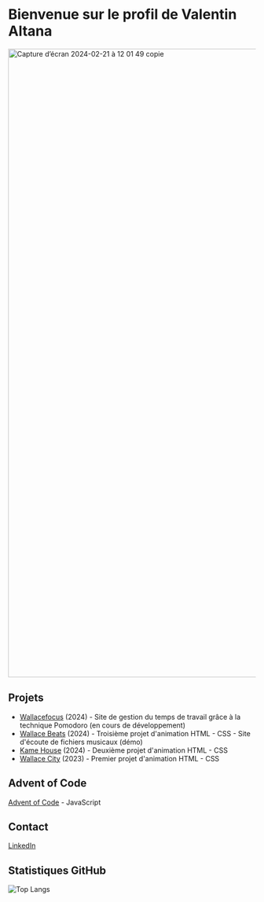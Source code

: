 # Bienvenue sur le profil de Valentin Altana

<img width="1280" alt="Capture d’écran 2024-02-21 à 12 01 49 copie" src="https://github.com/valentin-altana/valentin-altana/assets/144157026/31b5d796-5ad0-4452-b9a6-36f007cf25b4">

## Projets

- [Wallacefocus](https://github.com/valentin-altana/wallacefocus) (2024) - Site de gestion du temps de travail grâce à la technique Pomodoro (en cours de développement)
- [Wallace Beats](https://github.com/valentin-altana/wallace-beats) (2024) - Troisième projet d'animation HTML - CSS - Site d'écoute de fichiers musicaux (démo)
- [Kame House](https://github.com/valentin-altana/kame-house) (2024) - Deuxième projet d'animation HTML - CSS
- [Wallace City](https://github.com/valentin-altana/wallace-city) (2023) - Premier projet d'animation HTML - CSS

## Advent of Code

[Advent of Code](https://github.com/valentin-altana/advent-of-code) - JavaScript

## Contact

[LinkedIn](https://fr.linkedin.com/in/valentin-altana)

## Statistiques GitHub

![Top Langs](https://github-readme-stats.vercel.app/api/top-langs/?username=valentin-altana&layout=compact)
